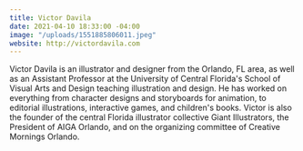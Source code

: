 ```yaml
---
title: Victor Davila
date: 2021-04-10 18:33:00 -04:00
image: "/uploads/1551885806011.jpeg"
website: http://victordavila.com
---
```


Victor Davila is an illustrator and designer from the Orlando, FL area, as well as an Assistant Professor at the University of Central Florida's School of Visual Arts and Design teaching illustration and design. He has worked on everything from character designs and storyboards for animation, to editorial illustrations, interactive games, and children's books. Victor is also the founder of the central Florida illustrator collective Giant Illustrators, the President of AIGA Orlando, and on the organizing committee of Creative Mornings Orlando.